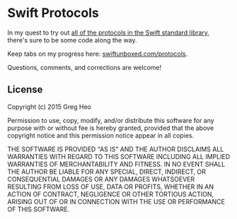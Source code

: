 # Swift Protocols

In my quest to try out [all of the protocols in the Swift standard library](https://developer.apple.com/library/prerelease/ios/documentation/General/Reference/SwiftStandardLibraryReference/#protocols), there's sure to be some code along the way.

Keep tabs on my progress here: [swiftunboxed.com/protocols](http://swiftunboxed.com/protocols/).

Questions, comments, and corrections are welcome!

## License

Copyright (c) 2015 Greg Heo

Permission to use, copy, modify, and/or distribute this software for any purpose with or without fee is hereby granted, provided that the above copyright notice and this permission notice appear in all copies.

THE SOFTWARE IS PROVIDED "AS IS" AND THE AUTHOR DISCLAIMS ALL WARRANTIES WITH REGARD TO THIS SOFTWARE INCLUDING ALL IMPLIED WARRANTIES OF MERCHANTABILITY AND FITNESS. IN NO EVENT SHALL THE AUTHOR BE LIABLE FOR ANY SPECIAL, DIRECT, INDIRECT, OR CONSEQUENTIAL DAMAGES OR ANY DAMAGES WHATSOEVER RESULTING FROM LOSS OF USE, DATA OR PROFITS, WHETHER IN AN ACTION OF CONTRACT, NEGLIGENCE OR OTHER TORTIOUS ACTION, ARISING OUT OF OR IN CONNECTION WITH THE USE OR PERFORMANCE OF THIS SOFTWARE.
